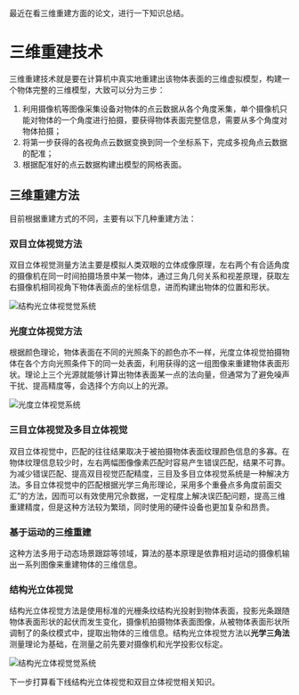 最近在看三维重建方面的论文，进行一下知识总结。

# 三维重建技术
三维重建技术就是要在计算机中真实地重建出该物体表面的三维虚拟模型，构建一个物体完整的三维模型，大致可以分为三步：
1. 利用摄像机等图像采集设备对物体的点云数据从各个角度釆集，单个摄像机只能对物体的一个角度进行拍摄，要获得物体表面完整信息，需要从多个角度对物体拍摄；
2. 将第一步获得的各视角点云数据变换到同一个坐标系下，完成多视角点云数据的配准；
3. 根据配准好的点云数据构建出模型的网格表面。

## 三维重建方法
目前根据重建方式的不同，主要有以下几种重建方法：
### 双目立体视觉方法
双目立体视觉测量方法主要是模拟人类双眼的立体成像原理，左右两个有合适角度的摄像机在同一时间拍摄场景中某一物体，通过三角几何关系和视差原理，获取左右摄像机相同视角下物体表面点的坐标信息，进而构建出物体的位置和形状。

![结构光立体视觉觉系统](http://images.cnblogs.com/cnblogs_com/wupeixuan/1192715/o_%e5%8f%8c%e7%9b%ae%e7%ab%8b%e4%bd%93%e8%a7%86%e8%a7%89%e7%b3%bb%e7%bb%9f.png)

### 光度立体视觉方法
根据颜色理论，物体表面在不同的光照条下的颜色亦不一样，光度立体视觉拍摄物体在各个方向光照条件下的同一处表面，利用获得的这一组图像来重建物体表面形状。理论上三个光源就能够计算出物体表面某一点的法向量，但通常为了避免噪声干扰、提高精度等，会选择个方向以上的光源。

![光度立体视觉系统](http://images.cnblogs.com/cnblogs_com/wupeixuan/1192715/o_%e5%85%89%e5%ba%a6%e7%ab%8b%e4%bd%93%e8%a7%86%e8%a7%89%e7%b3%bb%e7%bb%9f.png)

### 三目立体视觉及多目立体视觉
双目立体视觉中，匹配的往往结果取决于被拍摄物体表面纹理颜色信息的多寡。在物体纹理信息较少时，左右两幅图像像素匹配时容易产生错误匹配，结果不可靠。为减少错误匹配、提高双目视觉匹配精度，三目及多目立体视觉系统是一种解决方法。多目立体视觉中的匹配根据光学三角形理论，采用多个重叠点多角度前面交汇”的方法，因而可以有效使用冗佘数据，一定程度上解决误匹配问题，提高三维重建精度，但是这种方法较为繁琐，同时使用的硬件设备也更加复杂和昂贵。

### 基于运动的三维重建
这种方法多用于动态场景跟踪等领域，算法的基本原理是依靠相对运动的摄像机输出一系列图像来重建物体的三维信息。

### 结构光立体视觉
结构光立体视觉方法是使用标准的光栅条纹结构光投射到物体表面，投影光条跟随物体表面形状的起伏而发生变化，摄像机拍摄物体表面图像，从被物体表面形状所调制了的条纹模式中，提取出物体的三维信息。结构光立体视觉方法以**光学三角法**测量理论为基础，在测量之前先要对摄像机和光学投影仪标定。

![结构光立体视觉觉系统](http://images.cnblogs.com/cnblogs_com/wupeixuan/1192715/o_%e7%bb%93%e6%9e%84%e5%85%89%e7%ab%8b%e4%bd%93%e8%a7%86%e8%a7%89%e8%a7%89%e7%b3%bb%e7%bb%9f.png)

下一步打算看下线结构光立体视觉和双目立体视觉相关知识。


